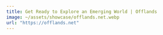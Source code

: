 ```yaml
---
title: Get Ready to Explore an Emerging World | Offlands
image: ~/assets/showcase/offlands.net.webp
url: "https://offlands.net"
---
```

